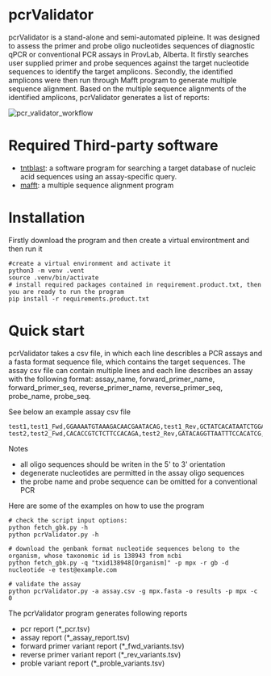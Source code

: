 # pcrValidator
pcrValidator is a stand-alone and semi-automated pipleine. It was designed to assess the primer and probe oligo nucleotides sequences of diagnostic qPCR or conventional PCR assays in ProvLab, Alberta. It firstly searches user supplied primer and probe sequences against the target nucleotide sequences to identify the target amplicons. Secondly, the identified amplicons were then run through Mafft program to generate multiple sequence alignment. Based on the multiple sequence alignments of the identified amplicons, pcrValidator generates a list of reports:

![pcr_validator_workflow](https://user-images.githubusercontent.com/52679027/194174235-b1fe2c9e-2cd1-4ac3-a8d7-73db311fa13f.png)

# Required Third-party software
* [tntblast](https://github.com/jgans/thermonucleotideBLAST): a software program for searching a target database of nucleic acid sequences using an assay-specific query.
* [mafft](https://mafft.cbrc.jp/alignment/software/): a multiple sequence alignment program

# Installation
Firstly download the program and then create a virtual environtment and then run it
```
#create a virtual environment and activate it
python3 -m venv .vent
source .venv/bin/activate
# install required packages contained in requirement.product.txt, then you are ready to run the program
pip install -r requirements.product.txt
```

# Quick start
 pcrValidator takes a csv file, in which each line describles a PCR assays and a fasta format sequence file, which contains the target sequences. The assay csv file can contain multiple lines and each line describes an assay with the following format: assay_name, forward_primer_name, forward_primer_seq, reverse_primer_name, reverse_primer_seq, probe_name, probe_seq. 

See below an example assay csv file

```
test1,test1_Fwd,GGAAAATGTAAAGACAACGAATACAG,test1_Rev,GCTATCACATAATCTGGAAGCGTA,test1_Probe,AAGCCGTAATCTATGTTGTCTATCGTGTCC
test2,test2_Fwd,CACACCGTCTCTTCCACAGA,test2_Rev,GATACAGGTTAATTTCCACATCG,test2_Probe,AACCCGTCGTAACCAGCAATACATTT
```

Notes

* all oligo sequences should be writen in the 5' to 3' orientation
* degenerate nucleotides are permitted in the assay oligo sequences
* the probe name and probe sequence can be omitted for a conventional PCR

Here are some of the examples on how to use the program

```
# check the script input options:
python fetch_gbk.py -h
python pcrValidator.py -h

# download the genbank format nucleotide sequences belong to the organism, whose taxonomic id is 138943 from ncbi
python fetch_gbk.py -q "txid138948[Organism]" -p mpx -r gb -d nucleotide -e test@example.com

# validate the assay
python pcrValidator.py -a assay.csv -g mpx.fasta -o results -p mpx -c 0 
```

The pcrValidator program generates following reports
* pcr report (*_pcr.tsv)
* assay report (*_assay_report.tsv)
* forward primer variant report (*_fwd_variants.tsv)
* reverse primer variant report (*_rev_variants.tsv)
* proble variant report (*_proble_variants.tsv)
